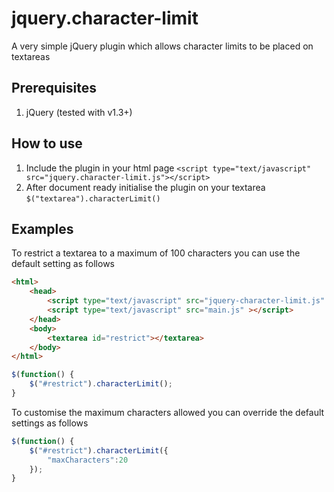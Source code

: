 # jquery.character-limit
A very simple jQuery plugin which allows character limits to be placed on textareas

## Prerequisites
1. jQuery (tested with v1.3+)

## How to use
1. Include the plugin in your html page `<script type="text/javascript" src="jquery.character-limit.js"></script>`  
2. After document ready initialise the plugin on your textarea `$("textarea").characterLimit()`

## Examples
To restrict a textarea to a maximum of 100 characters you can use the default setting as follows
```html
<html>
    <head>
        <script type="text/javascript" src="jquery-character-limit.js" ></script>
        <script type="text/javascript" src="main.js" ></script>
    </head>
    <body>
        <textarea id="restrict"></textarea>
    </body>
</html>
```
```javascript
$(function() {
    $("#restrict").characterLimit();
}
```

To customise the maximum characters allowed you can override the default settings as follows
```javascript
$(function() {
    $("#restrict").characterLimit({
        "maxCharacters":20
    });
}
```
